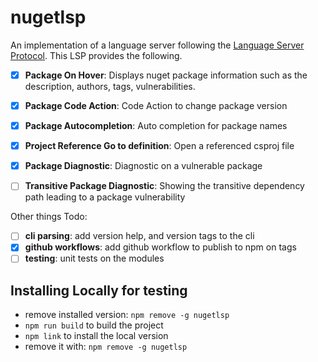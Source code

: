 # nugetlsp

An implementation of a language server following the [Language Server Protocol](https://microsoft.github.io/language-server-protocol/). This LSP provides the following.

- [x] **Package On Hover**: Displays nuget package information such as the description, authors, tags,
vulnerabilities.

- [x] **Package Code Action**: Code Action to change package version

- [x] **Package Autocompletion**: Auto completion for package names

- [x] **Project Reference Go to definition**: Open a referenced csproj file

- [x] **Package Diagnostic**: Diagnostic on a vulnerable package

- [ ] **Transitive Package Diagnostic**: Showing the transitive dependency path leading to a 
package vulnerability

Other things Todo:
- [ ] **cli parsing**: add version help, and version tags to the cli
- [x] **github workflows**: add github workflow to publish to npm on tags
- [ ] **testing**: unit tests on the modules

## Installing Locally for testing

- remove installed version: `npm remove -g nugetlsp`
- `npm run build` to build the project
- `npm link` to install the local version
- remove it with: `npm remove -g nugetlsp`
